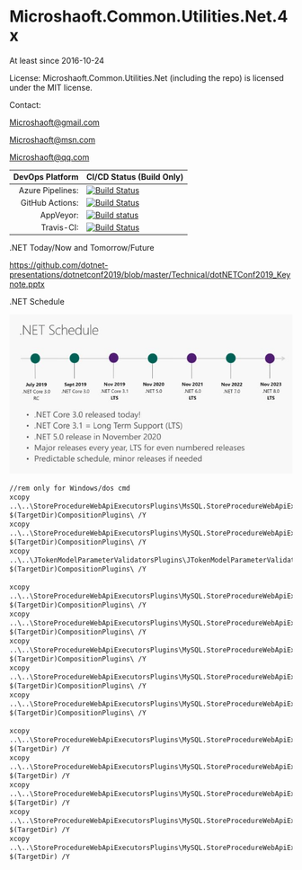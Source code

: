 # Microshaoft.Common.Utilities.Net.4x

At least since 2016-10-24

License:
Microshaoft.Common.Utilities.Net (including the repo) is licensed under the MIT license.

Contact:

  Microshaoft@gmail.com

  Microshaoft@msn.com
  
  Microshaoft@qq.com

|	DevOps Platform 	|	CI/CD Status (Build Only)	|
| ----:	| ----	|
|	Azure Pipelines:	| [![Build Status](https://microshaoft.visualstudio.com/Microshaoft.Common.Utilities.Net-GitHub/_apis/build/status/Microshaoft.Common.Utilities.Net-GitHub-ASP.NET%20Core-CI?branchName=master)](https://microshaoft.visualstudio.com/Microshaoft.Common.Utilities.Net-GitHub/_build/latest?definitionId=6?branchName=master)	|
|	GitHub Actions:		| [![Build Status](https://img.shields.io/endpoint.svg?url=https%3A%2F%2Factions-badge.atrox.dev%2FMicroshaoft%2FMicroshaoft.Common.Utilities.Net%2Fbadge&style=flat)](https://actions-badge.atrox.dev/Microshaoft/Microshaoft.Common.Utilities.Net/goto)												|
|	AppVeyor:			| [![Build status](https://ci.appveyor.com/api/projects/status/d777cn66p6f75yen?svg=true)](https://ci.appveyor.com/project/Microshaoft/microshaoft-common-utilities-net)																																	                            |
|	Travis-CI:			| [![Build Status](https://travis-ci.org/Microshaoft/Microshaoft.Common.Utilities.Net.svg?branch=master)](https://travis-ci.org/Microshaoft/Microshaoft.Common.Utilities.Net)																																						|


.NET Today/Now and Tomorrow/Future

https://github.com/dotnet-presentations/dotnetconf2019/blob/master/Technical/dotNETConf2019_Keynote.pptx

.NET Schedule

![Image](dotNET.Schedule.2019.Small.jpg)

```
//rem only for Windows/dos cmd
xcopy ..\..\StoreProcedureWebApiExecutorsPlugins\MsSQL.StoreProcedureWebApiExecutor.Plugin\bin\Debug\netcoreapp2.2\*plugin* $(TargetDir)CompositionPlugins\ /Y
xcopy ..\..\StoreProcedureWebApiExecutorsPlugins\MySQL.StoreProcedureWebApiExecutor.Plugin\bin\Debug\netcoreapp2.2\*plugin* $(TargetDir)CompositionPlugins\ /Y
xcopy ..\..\JTokenModelParameterValidatorsPlugins\JTokenModelParameterValidatorSamplePlugin\bin\Debug\netcoreapp2.2\*plugin* $(TargetDir)CompositionPlugins\ /Y

xcopy ..\..\StoreProcedureWebApiExecutorsPlugins\MySQL.StoreProcedureWebApiExecutor.Plugin\bin\Debug\netcoreapp2.2\*mysql.data* $(TargetDir)CompositionPlugins\ /Y
xcopy ..\..\StoreProcedureWebApiExecutorsPlugins\MySQL.StoreProcedureWebApiExecutor.Plugin\bin\Debug\netcoreapp2.2\*npgsql* $(TargetDir)CompositionPlugins\ /Y
xcopy ..\..\StoreProcedureWebApiExecutorsPlugins\MySQL.StoreProcedureWebApiExecutor.Plugin\bin\Debug\netcoreapp2.2\*sqlite* $(TargetDir)CompositionPlugins\ /Y
xcopy ..\..\StoreProcedureWebApiExecutorsPlugins\MySQL.StoreProcedureWebApiExecutor.Plugin\bin\Debug\netcoreapp2.2\*oracle* $(TargetDir)CompositionPlugins\ /Y
xcopy ..\..\StoreProcedureWebApiExecutorsPlugins\MySQL.StoreProcedureWebApiExecutor.Plugin\bin\Debug\netcoreapp2.2\*db2* $(TargetDir)CompositionPlugins\ /Y

xcopy ..\..\StoreProcedureWebApiExecutorsPlugins\MySQL.StoreProcedureWebApiExecutor.Plugin\bin\Debug\netcoreapp2.2\*mysql.data* $(TargetDir) /Y
xcopy ..\..\StoreProcedureWebApiExecutorsPlugins\MySQL.StoreProcedureWebApiExecutor.Plugin\bin\Debug\netcoreapp2.2\*npgsql* $(TargetDir) /Y
xcopy ..\..\StoreProcedureWebApiExecutorsPlugins\MySQL.StoreProcedureWebApiExecutor.Plugin\bin\Debug\netcoreapp2.2\*sqlite* $(TargetDir) /Y
xcopy ..\..\StoreProcedureWebApiExecutorsPlugins\MySQL.StoreProcedureWebApiExecutor.Plugin\bin\Debug\netcoreapp2.2\*oracle* $(TargetDir) /Y
xcopy ..\..\StoreProcedureWebApiExecutorsPlugins\MySQL.StoreProcedureWebApiExecutor.Plugin\bin\Debug\netcoreapp2.2\*db2* $(TargetDir) /Y

```
